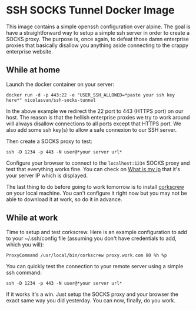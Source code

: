 
SSH SOCKS Tunnel Docker Image
=============================

This image contains a simple openssh configuration over alpine. The goal is have a straightforward way to setup a simple ssh server in order to create a SOCKS proxy. The purpose is, once again, to defeat those damn enterprise proxies that basically disallow you anything aside connecting to the crappy enterprise website.

While at home
-------------

Launch the docker container on your server:

    docker run -d -p 443:22 -e "USER_SSH_ALLOWED=*paste your ssh key here*" nicolasvan/ssh-socks-tunnel

In the above example we redirect the 22 port to 443 (HTTPS port) on our host. The reason is that the hellish enterprise proxies we try to work around will always disallow connections to all ports except that HTTPS port. We also add some ssh key(s) to allow a safe connexion to our SSH server.

Then create a SOCKS proxy to test:

    ssh -D 1234 -p 443 -N user@*your server url*
    
Configure your browser to connect to the `localhost:1234` SOCKS proxy and test that everything works fine. You can check on [What is my ip](http://whatismyipaddress.com/) that it's your server IP which is displayed.

The last thing to do before going to work tomorrow is to install [corkscrew](http://agroman.net/corkscrew/) on your local machine. You can't configure it right now but you may not be able to download it at work, so do it in advance.

While at work
-------------

Time to setup and test corkscrew. Here is an example configuration to add to your ~/.ssh/config file (assuming you don't have credentials to add, which you will):

    ProxyCommand /usr/local/bin/corkscrew proxy.work.com 80 %h %p
    
You can quickly test the connection to your remote server using a simple ssh command:

    ssh -D 1234 -p 443 -N user@*your server url*

If it works it's a win. Just setup the SOCKS proxy and your browser the exact same way you did yesterday. You can now, finally, do you work.
